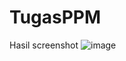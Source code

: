 # TugasPPM
Hasil screenshot
![image](https://github.com/Tegarprtm21/TugasPPM/assets/114232818/0d6c95c6-e255-4369-86cf-e3ff3fbee429)
